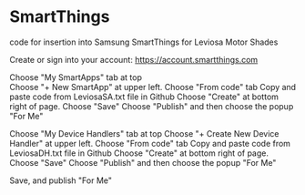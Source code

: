 # SmartThings
code for insertion into Samsung SmartThings for Leviosa Motor Shades

Create or sign into your account:
https://account.smartthings.com

Choose "My SmartApps" tab at top <br>
Choose "+ New SmartApp" at upper left.
Choose "From code" tab
Copy and paste code from LeviosaSA.txt file in Github
Choose "Create" at bottom right of page.
Choose "Save"
Choose "Publish" and then choose the popup "For Me"

Choose "My Device Handlers" tab at top
Choose "+ Create New Device Handler" at upper left.
Choose "From code" tab
Copy and paste code from LeviosaDH.txt file in Github
Choose "Create" at bottom right of page.
Choose "Save"
Choose "Publish" and then choose the popup "For Me"

Save, and publish "For Me"

